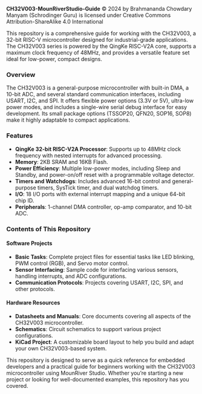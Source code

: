 **CH32V003-MounRiverStudio-Guide** 
 © 2024 by Brahmananda Chowdary Manyam (Schrodinger Guru) is licensed under Creative Commons Attribution-ShareAlike 4.0 International 

This repository is a comprehensive guide for working with the CH32V003, a 32-bit RISC-V microcontroller designed for industrial-grade applications. The CH32V003 series is powered by the QingKe RISC-V2A core, supports a maximum clock frequency of 48MHz, and provides a versatile feature set ideal for low-power, compact designs.

### **Overview**

The CH32V003 is a general-purpose microcontroller with built-in DMA, a 10-bit ADC, and several standard communication interfaces, including USART, I2C, and SPI. It offers flexible power options (3.3V or 5V), ultra-low power modes, and includes a single-wire serial debug interface for easy development. Its small package options (TSSOP20, QFN20, SOP16, SOP8) make it highly adaptable to compact applications.

### **Features**

* **QingKe 32-bit RISC-V2A Processor**: Supports up to 48MHz clock frequency with nested interrupts for advanced processing.  
* **Memory**: 2KB SRAM and 16KB Flash.  
* **Power Efficiency**: Multiple low-power modes, including Sleep and Standby, and power-on/off reset with a programmable voltage detector.  
* **Timers and Watchdogs**: Includes advanced 16-bit control and general-purpose timers, SysTick timer, and dual watchdog timers.  
* **I/O**: 18 I/O ports with external interrupt mapping and a unique 64-bit chip ID.  
* **Peripherals**: 1-channel DMA controller, op-amp comparator, and 10-bit ADC.

### **Contents of This Repository**

#### **Software Projects**

* **Basic Tasks**: Complete project files for essential tasks like LED blinking, PWM control (RGB), and Servo motor control.  
* **Sensor Interfacing**: Sample code for interfacing various sensors, handling interrupts, and ADC configurations.  
* **Communication Protocols**: Projects covering USART, I2C, SPI, and other protocols.

#### **Hardware Resources**

* **Datasheets and Manuals**: Core documents covering all aspects of the CH32V003 microcontroller.  
* **Schematics**: Circuit schematics to support various project configurations.  
* **KiCad Project**: A customizable board layout to help you build and adapt your own CH32V003-based system.

This repository is designed to serve as a quick reference for embedded developers and a practical guide for beginners working with the CH32V003 microcontroller using MounRiver Studio. Whether you’re starting a new project or looking for well-documented examples, this repository has you covered.

